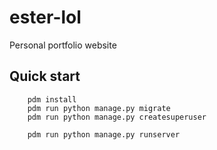 # ester-lol

Personal portfolio website

## Quick start

```shell
    pdm install
    pdm run python manage.py migrate
    pdm run python manage.py createsuperuser

    pdm run python manage.py runserver
```
